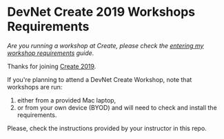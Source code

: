 # DevNet Create 2019 Workshops Requirements 

_Are you running a workshop at Create, please check the [entering my workshop requirements](./instructor.md) guide._


Thanks for joining [Create 2019](https://developer.cisco.com/devnetcreate/2019/agenda).

If you're planning to attend a DevNet Create Workshop, note that workshops are run:
1. either from a provided Mac laptop, 
2. or from your own device (BYOD) and will need to check and install the requirements.

Please, check the instructions provided by your instructor in this repo.
